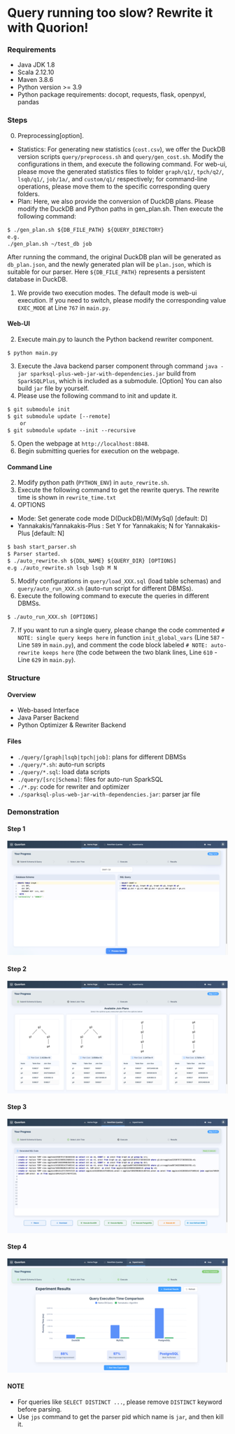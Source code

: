 # Query running too slow? Rewrite it with Quorion!


### Requirements
- Java JDK 1.8
- Scala 2.12.10
- Maven 3.8.6
- Python version >= 3.9
- Python package requirements: docopt, requests, flask, openpyxl, pandas

### Steps
0. Preprocessing[option]. 
- Statistics: For generating new statistics (`cost.csv`), we offer the DuckDB version scripts `query/preprocess.sh` and `query/gen_cost.sh`. Modify the configurations in them, and execute the following command. For web-ui, please move the generated statistics files to folder `graph/q1/`, `tpch/q2/`, `lsqb/q1/`, `job/1a/`, and `custom/q1/` respectively; for command-line operations, please move them to the specific corresponding query folders. 
- Plan: Here, we also provide the conversion of DuckDB plans. Please modify the DuckDB and Python paths in gen_plan.sh. Then execute the following command:
```
$ ./gen_plan.sh ${DB_FILE_PATH} ${QUERY_DIRECTORY}
e.g.
./gen_plan.sh ~/test_db job
```
After running the command, the original DuckDB plan will be generated as `db_plan.json`, and the newly generated plan will be `plan.json`, which is suitable for our parser. Here `${DB_FILE_PATH}` represents a persistent database in DuckDB. 
1. We provide two execution modes. The default mode is web-ui execution. If you need to switch, please modify the corresponding value `EXEC_MODE` at Line `767` in `main.py`.

#### Web-UI
2. Execute main.py to launch the Python backend rewriter component.
```
$ python main.py
```
3. Execute the Java backend parser component through command `java -jar sparksql-plus-web-jar-with-dependencies.jar` build from `SparkSQLPlus`, which is included as a submodule. [Option] You can also build `jar` file by yourself. 
4. Please use the following command to init and update it. 
```
$ git submodule init
$ git submodule update [--remote]
    or
$ git submodule update --init --recursive
```
5. Open the webpage at `http://localhost:8848`.
6. Begin submitting queries for execution on the webpage.

#### Command Line
2. Modify python path (`PYTHON_ENV`) in `auto_rewrite.sh`.
3. Execute the following command to get the rewrite querys. The rewrite time is shown in `rewrite_time.txt`
4. OPTIONS
- Mode: Set generate code mode D(DuckDB)/M(MySql) [default: D]
- Yannakakis/Yannakakis-Plus
: Set Y for Yannakakis; N for Yannakakis-Plus
 [default: N]
```
$ bash start_parser.sh
$ Parser started.
$ ./auto_rewrite.sh ${DDL_NAME} ${QUERY_DIR} [OPTIONS]
e.g ./auto_rewrite.sh lsqb lsqb M N
```
5. Modify configurations in `query/load_XXX.sql` (load table schemas) and `query/auto_run_XXX.sh` (auto-run script for different DBMSs). 
6. Execute the following command to execute the queries in different DBMSs.
```
$ ./auto_run_XXX.sh [OPTIONS]
```
7. If you want to run a single query, please change the code commented `# NOTE: single query keeps here` in function `init_global_vars` (Line `587` - Line `589` in `main.py`), and comment the code block labeled `# NOTE: auto-rewrite keeps here` (the code between the two blank lines, Line `610` - Line `629` in `main.py`).

### Structure
#### Overview
- Web-based Interface
- Java Parser Backend
- Python Optimizer \& Rewriter Backend

#### Files
- `./query/[graph|lsqb|tpch|job]`: plans for different DBMSs
- `./query/*.sh`: auto-run scripts
- `./query/*.sql`: load data scripts
- `./query/[src|Schema]`: files for auto-run SparkSQL
- `./*.py`: code for rewriter and optimizer
- `./sparksql-plus-web-jar-with-dependencies.jar`: parser jar file

### Demonstration
#### Step 1
![Step1](1.png "Step 1")
#### Step 2
![Step2](2.png "Step 2")
#### Step 3
![Step3](3.png "Step 3")
#### Step 4
![Step4](4.png "Step 4")

#### NOTE
- For queries like `SELECT DISTINCT ...`, please remove `DISTINCT` keyword before parsing. 
- Use `jps` command to get the parser pid which name is `jar`, and then kill it. 


